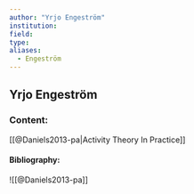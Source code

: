 ```yaml
---
author: "Yrjo Engeström"
institution:
field:
type:
aliases:
  - Engeström
---
```


## Yrjo Engeström

### Content:
[[@Daniels2013-pa|Activity Theory In Practice]]

#### Bibliography:

![[@Daniels2013-pa]]